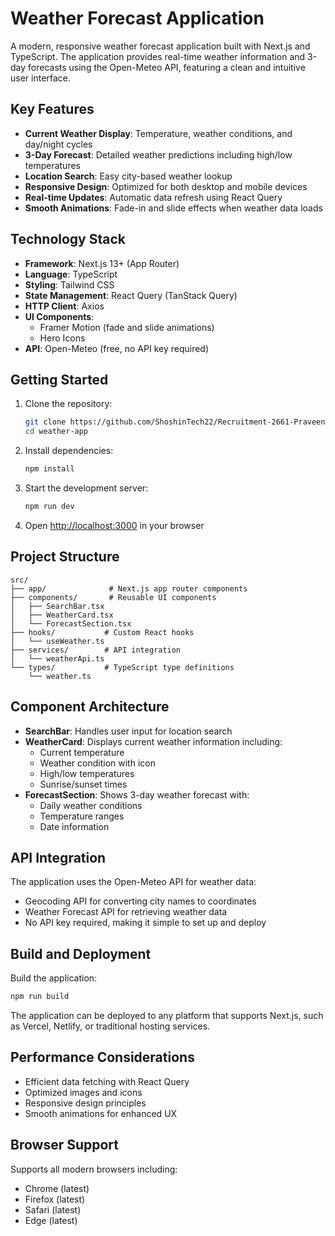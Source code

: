 # Weather Forecast Application

A modern, responsive weather forecast application built with Next.js and TypeScript. The application provides real-time weather information and 3-day forecasts using the Open-Meteo API, featuring a clean and intuitive user interface.

## Key Features

- **Current Weather Display**: Temperature, weather conditions, and day/night cycles
- **3-Day Forecast**: Detailed weather predictions including high/low temperatures
- **Location Search**: Easy city-based weather lookup
- **Responsive Design**: Optimized for both desktop and mobile devices
- **Real-time Updates**: Automatic data refresh using React Query
- **Smooth Animations**: Fade-in and slide effects when weather data loads

## Technology Stack

- **Framework**: Next.js 13+ (App Router)
- **Language**: TypeScript
- **Styling**: Tailwind CSS
- **State Management**: React Query (TanStack Query)
- **HTTP Client**: Axios
- **UI Components**: 
  - Framer Motion (fade and slide animations)
  - Hero Icons
- **API**: Open-Meteo (free, no API key required)

## Getting Started

1. Clone the repository:
   ```bash
   git clone https://github.com/ShoshinTech22/Recruitment-2661-Praveen-George-Ryan.git
   cd weather-app
   ```

2. Install dependencies:
   ```bash
   npm install
   ```

3. Start the development server:
   ```bash
   npm run dev
   ```

4. Open [http://localhost:3000](http://localhost:3000) in your browser

## Project Structure

```
src/
├── app/              # Next.js app router components
├── components/       # Reusable UI components
│   ├── SearchBar.tsx
│   ├── WeatherCard.tsx
│   └── ForecastSection.tsx
├── hooks/           # Custom React hooks
│   └── useWeather.ts
├── services/        # API integration
│   └── weatherApi.ts
└── types/           # TypeScript type definitions
    └── weather.ts
```

## Component Architecture

- **SearchBar**: Handles user input for location search
- **WeatherCard**: Displays current weather information including:
  - Current temperature
  - Weather condition with icon
  - High/low temperatures
  - Sunrise/sunset times
- **ForecastSection**: Shows 3-day weather forecast with:
  - Daily weather conditions
  - Temperature ranges
  - Date information

## API Integration

The application uses the Open-Meteo API for weather data:
- Geocoding API for converting city names to coordinates
- Weather Forecast API for retrieving weather data
- No API key required, making it simple to set up and deploy

## Build and Deployment

Build the application:
```bash
npm run build
```

The application can be deployed to any platform that supports Next.js, such as Vercel, Netlify, or traditional hosting services.

## Performance Considerations

- Efficient data fetching with React Query
- Optimized images and icons
- Responsive design principles
- Smooth animations for enhanced UX

## Browser Support

Supports all modern browsers including:
- Chrome (latest)
- Firefox (latest)
- Safari (latest)
- Edge (latest)
